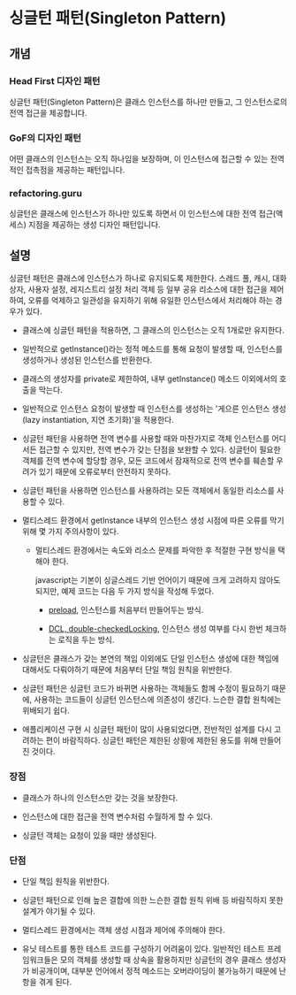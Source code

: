 # 싱글턴 패턴(Singleton Pattern)

## 개념

### Head First 디자인 패턴

싱글턴 패턴(Singleton Pattern)은 클래스 인스턴스를 하나만 만들고, 그 인스턴스로의 전역 접근을 제공합니다.

### GoF의 디자인 패턴

어떤 클래스의 인스턴스는 오직 하나임을 보장하며, 이 인스턴스에 접근할 수 있는 전역적인 접촉점을 제공하는 패턴입니다.

### refactoring.guru

싱글턴은 클래스에 인스턴스가 하나만 있도록 하면서 이 인스턴스에 대한 전역 접근​(액세스) 지점을 제공하는 생성 디자인 패턴입니다.

## 설명

싱글턴 패턴은 클래스에 인스턴스가 하나로 유지되도록 제한한다. 스레드 풀, 캐시, 대화상자, 사용자 설정, 레지스트리 설정 처리 객체 등 일부 공유 리소스에 대한 접근을 제어하여, 오류를 억제하고 일관성을 유지하기 위해 유일한 인스턴스에서 처리해야 하는 경우가 있다.

- 클래스에 싱글턴 패턴을 적용하면, 그 클래스의 인스턴스는 오직 1개로만 유지한다.

- 일반적으로 getInstance()라는 정적 메소드를 통해 요청이 발생할 때, 인스턴스를 생성하거나 생성된 인스턴스를 반환한다.

- 클래스의 생성자를 private로 제한하여, 내부 getInstance() 메소드 이외에서의 호출을 막는다.

- 일반적으로 인스턴스 요청이 발생할 때 인스턴스를 생성하는 '게으른 인스턴스 생성(lazy instantiation, 지연 초기화)'을 적용한다.

- 싱글턴 패턴을 사용하면 전역 변수를 사용할 때와 마찬가지로 객체 인스턴스를 어디서든 접근할 수 있지만, 전역 변수가 갖는 단점을 보완할 수 있다. 싱글턴이 필요한 객체를 전역 변수에 할당할 경우, 모든 코드에서 잠재적으로 전역 변수를 훼손할 우려가 있기 때문에 오류로부터 안전하지 못하다.

- 싱글턴 패턴을 사용하면 인스턴스를 사용하려는 모든 객체에서 동일한 리소스를 사용할 수 있다.

- 멀티스레드 환경에서 getInstance 내부의 인스턴스 생성 시점에 따른 오류를 막기 위해 몇 가지 주의사항이 있다.

  - 멀티스레드 환경에서는 속도와 리소스 문제를 파악한 후 적절한 구현 방식을 택해야 한다.

    javascript는 기본이 싱글스레드 기반 언어이기 때문에 크게 고려하지 않아도 되지만, 예제 코드는 다음 두 가지 방식을 작성해 두었다.

    - [preload](./preload/), 인스턴스를 처음부터 만들어두는 방식.

    - [DCL, double-checkedLocking](./double-checkedLocking/), 인스턴스 생성 여부를 다시 한번 체크하는 로직을 두는 방식.

- 싱글턴은 클래스가 갖는 본연의 책임 이외에도 단일 인스턴스 생성에 대한 책임에 대해서도 다뤄야하기 때문에 처음부터 단일 책임 원칙을 위반한다.

- 싱글턴 패턴은 싱글턴 코드가 바뀌면 사용하는 객체들도 함께 수정이 필요하기 때문에, 사용하는 코드들이 싱글턴 인스턴스에 의존성이 생긴다. 느슨한 결합 원칙에는 위배되기 쉽다.

- 애플리케이션 구현 시 싱글턴 패턴이 많이 사용되었다면, 전반적인 설계를 다시 고려하는 편이 바람직하다. 싱글턴 패턴은 제한된 상황에 제한된 용도를 위해 만들어진 것이다.

### 장점

- 클래스가 하나의 인스턴스만 갖는 것을 보장한다.

- 인스턴스에 대한 접근을 전역 변수처럼 수월하게 할 수 있다.

- 싱글턴 객체는 요청이 있을 때만 생성된다.

### 단점

- 단일 책임 원칙을 위반한다.

- 싱글턴 패턴으로 인해 높은 결합에 의한 느슨한 결합 원칙 위배 등 바람직하지 못한 설계가 야기될 수 있다.

- 멀티스레드 환경에서는 객체 생성 시점과 제어에 주의해야 한다.

- 유닛 테스트를 통한 테스트 코드를 구성하기 어려움이 있다. 일반적인 테스트 프레임워크들은 모의 객체를 생성할 때 상속을 활용하지만 싱글턴의 경우 클래스 생성자가 비공개이며, 대부분 언어에서 정적 메소드는 오버라이딩이 불가능하기 때문에 난항을 겪게 된다.
